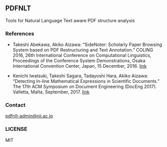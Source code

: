 ## PDFNLT
Tools for Natural Language Text aware PDF structure analysis

### References

* Takeshi Abekawa, Akiko Aizawa: “SideNoter: Scholarly Paper Browsing System based on PDF Restructuring and Text Annotation.” COLING 2016, 26th International Conference on Computational Linguistics, Proceedings of the Conference System Demonstrations, Osaka International Convention Center, Japan, 15 December, 2016. [link](http://www.aclweb.org/anthology/C16-2029)

* Kenichi Iwatsuki, Takeshi Sagara, Tadayoshi Hara, Akiko Aizawa: “Detecting In-line Mathematical Expressions in Scientific Documents.” The 17th ACM Symposium on Document Engineering (DocEng 2017). Valletta, Malta, September, 2017. [link](https://dl.acm.org/citation.cfm?id=3121041)

### Contact
pdfnlt-admin@nii.ac.jp

### LICENSE
MIT
